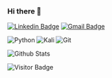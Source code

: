 ### Hi there 👋

[![Linkedin Badge](https://img.shields.io/badge/-cacoabud-blue?style=flat-square&logo=Linkedin&logoColor=white&link=https://www.linkedin.com/in/caco-abud-a4a75a235/)](https://www.linkedin.com/in/caco-abud-a4a75a235//)
[![Gmail Badge](https://img.shields.io/badge/-cacoabud@gmail.com-c14438?style=flat-square&logo=Gmail&logoColor=white&link=mailto:cacoabud@gmail.com)](mailto:cacoabud@gmail.com)

![Python](https://img.shields.io/badge/python-3670A0?style=for-the-badge&logo=python&logoColor=ffdd54)
![Kali](https://img.shields.io/badge/Kali-268BEE?style=for-the-badge&logo=kalilinux&logoColor=white)
![Git](https://img.shields.io/badge/git-%23F05033.svg?style=for-the-badge&logo=git&logoColor=white)

![Github Stats](https://github-readme-stats.vercel.app/api?username=cacoabud&count_private=true&show_icons=true&include_all_commits=true)

![Visitor Badge](https://visitor-badge.laobi.icu/badge?page_id=cacoabud.cacoabud)
